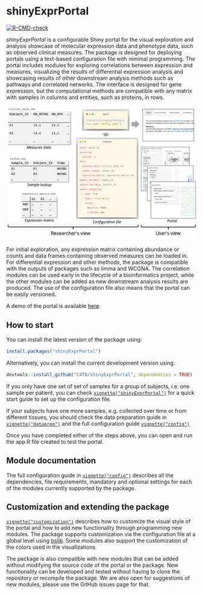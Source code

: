 
<!-- README.md is generated from README.Rmd. Please edit that file -->

# shinyExprPortal

<!-- badges: start -->

[![R-CMD-check](https://github.com/C4TB/shinyExprPortal/actions/workflows/R-CMD-check.yaml/badge.svg)](https://github.com/C4TB/shinyExprPortal/actions/workflows/R-CMD-check.yaml)
<!-- badges: end -->

*shinyExprPortal* is a configurable Shiny portal for the visual
exploration and analysis showcase of molecular expression data and
phenotype data, such as observed clinical measures. The package is
designed for deploying portals using a text-based configuration file
with minimal programming. The portal includes modules for exploring
correlations between expression and measures, visualizing the results of
differential expression analysis and showcasing results of other
downstream analysis methods such as pathways and correlated networks.
The interface is designed for gene expression, but the computational
methods are compatible with any matrix with samples in columns and
entities, such as proteins, in rows.

<img src="man/figures/example2.png"/>

For initial exploration, any expression matrix containing abundance or
counts and data frames containing observed measures can be loaded in.
For differential expression and other methods, the package is compatible
with the outputs of packages such as limma and WCGNA. The correlation
modules can be used early in the lifecycle of a bioinformatics project,
while the other modules can be added as new downstream analysis results
are produced. The use of the configuration file also means that the
portal can be easily versioned.

A demo of the portal is available
[here](https://rhenkin.shinyapps.io/ramap_demo/).

## How to start

You can install the latest version of the package using:

``` r
install.packages("shinyExprPortal")
```

Alternatively, you can install the current development version using:

``` r
devtools::install_github("C4TB/shinyExprPortal", dependencies = TRUE)
```

If you only have one set of set of samples for a group of subjects,
i.e. one sample per patient, you can check
[`vignette("shinyExprPortal")`](https://c4tb.github.io/shinyExprPortal/articles/shinyExprPortal.html)
for a quick start guide to set up the configuration file.

If your subjects have one more samples, e.g. collected over time or from
different tissues, you should check the data preparation guide in
[`vignette("dataprep")`](https://c4tb.github.io/shinyExprPortal/articles/dataprep.html)
and the full configuration guide
[`vignette("config")`](https://c4tb.github.io/shinyExprPortal/articles/config.html)

Once you have completed either of the steps above, you can open and run
the app.R file created to test the portal.

## Module documentation

The full configuration guide in
[`vignette("config")`](https://c4tb.github.io/shinyExprPortal/articles/config.html)
describes all the dependencies, file requirements, mandatory and
optional settings for each of the modules currently supported by the
package.

## Customization and extending the package

[`vignette("customization")`](https://c4tb.github.io/shinyExprPortal/articles/customization.html)
describes how to customize the visual style of the portal and how to add
new functionality through programming new modules. The package supports
customization via the configuration file at a global level using
[bslib](https://CRAN.R-project.org/package=bslib). Some modules also
support the customization of the colors used in the visualizations.

The package is also compatible with new modules that can be added
without modifying the source code of the portal or the package. New
functionality can be developed and tested without having to clone the
repository or recompile the package. We are also open for suggestions of
new modules, please use the GitHub issues page for that.
